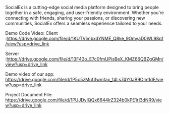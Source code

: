 SocialEx is a cutting-edge social media platform designed to bring people together in a safe, engaging, and user-friendly environment. Whether you’re connecting with friends, sharing your passions, or discovering new communities, SocialEx offers a seamless experience tailored to your needs.

Demo Code Video:
Client :https://drive.google.com/file/d/1KUTVimbxdYNME_Q8ke_9OmyaD0WL98p1/view?usp=drive_link

Server :https://drive.google.com/file/d/13F43o_E7c0fmUPisBeX_KMZ66QBZgGMn/view?usp=drive_link

Demo video of our app: https://drive.google.com/file/d/1P5c5zMuf3wmtax_14Ls74Y0JB9OIm1dE/view?usp=drive_link


Project Document File: https://drive.google.com/file/d/1PUJDyIQQx6644lrZ324b0kPE1rI3dNR9/view?usp=drive_link 



